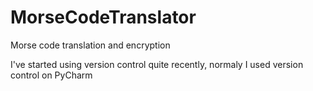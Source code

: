 # MorseCodeTranslator
Morse code translation and encryption 

I've started using version control quite recently, normaly I used version control on PyCharm
